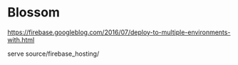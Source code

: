 # Blossom

https://firebase.googleblog.com/2016/07/deploy-to-multiple-environments-with.html


serve source/firebase_hosting/